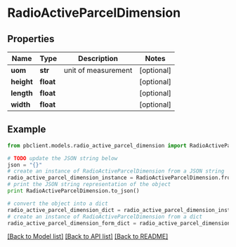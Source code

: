 # RadioActiveParcelDimension


## Properties
Name | Type | Description | Notes
------------ | ------------- | ------------- | -------------
**uom** | **str** | unit of measurement | [optional] 
**height** | **float** |  | [optional] 
**length** | **float** |  | [optional] 
**width** | **float** |  | [optional] 

## Example

```python
from pbclient.models.radio_active_parcel_dimension import RadioActiveParcelDimension

# TODO update the JSON string below
json = "{}"
# create an instance of RadioActiveParcelDimension from a JSON string
radio_active_parcel_dimension_instance = RadioActiveParcelDimension.from_json(json)
# print the JSON string representation of the object
print RadioActiveParcelDimension.to_json()

# convert the object into a dict
radio_active_parcel_dimension_dict = radio_active_parcel_dimension_instance.to_dict()
# create an instance of RadioActiveParcelDimension from a dict
radio_active_parcel_dimension_form_dict = radio_active_parcel_dimension.from_dict(radio_active_parcel_dimension_dict)
```
[[Back to Model list]](../README.md#documentation-for-models) [[Back to API list]](../README.md#documentation-for-api-endpoints) [[Back to README]](../README.md)


